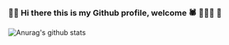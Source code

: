 ### 🦇🦇 Hi there this is my Github profile, welcome 🕷️ 🧛🏻‍♂️ 🦇

![Anurag's github stats](https://github-readme-stats.vercel.app/api?username=ErnestoLazaro&show_icons=true&theme=radical)


<!--
**ErnestoLazaro/ErnestoLazaro** is a ✨ _special_ ✨ repository because its `README.md` (this file) appears on your GitHub profile.

Here are some ideas to get you started:

- 🔭 I’m currently working on ...
- 🌱 I’m currently learning ...
- 👯 I’m looking to collaborate on ...
- 🤔 I’m looking for help with ...
- 💬 Ask me about ...
- 📫 How to reach me: ...
- 😄 Pronouns: ...
- ⚡ Fun fact: ...
-->
